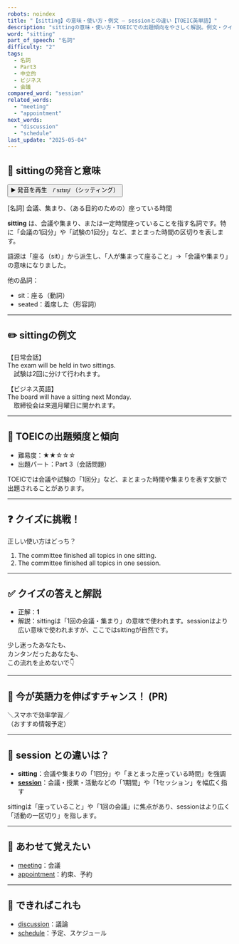 ```yaml
---
robots: noindex
title: "【sitting】の意味・使い方・例文 ― sessionとの違い【TOEIC英単語】"
description: "sittingの意味・使い方・TOEICでの出題傾向をやさしく解説。例文・クイズ付きでsessionとの違いもわかりやすく学べます。"
word: "sitting"
part_of_speech: "名詞"
difficulty: "2"
tags:
  - 名詞
  - Part3
  - 中立的
  - ビジネス
  - 会議
compared_word: "session"
related_words:
  - "meeting"
  - "appointment"
next_words:
  - "discussion"
  - "schedule"
last_update: "2025-05-04"
---
```


## 🔰 sittingの発音と意味

<button class="play-audio" onclick="playTTS('sitting')">
  <span class="play-audio-main">
    ▶️ 発音を再生　/ˈsɪtɪŋ/
  </span>
  <span class="play-audio-sub">
    （シッティング）
  </span>
</button>

[名詞] 会議、集まり、（ある目的のための）座っている時間

**sitting** は、会議や集まり、または一定時間座っていることを指す名詞です。特に「会議の1回分」や「試験の1回分」など、まとまった時間の区切りを表します。

語源は「座る（sit）」から派生し、「人が集まって座ること」→「会議や集まり」の意味になりました。

他の品詞：  
- sit：座る（動詞）
- seated：着席した（形容詞）

---

## ✏️ sittingの例文

【日常会話】  
The exam will be held in two sittings.  
　試験は2回に分けて行われます。

【ビジネス英語】  
The board will have a sitting next Monday.  
　取締役会は来週月曜日に開かれます。

---

## 🎯 TOEICの出題頻度と傾向

- 難易度：★★☆☆☆
- 出題パート：Part 3（会話問題）

TOEICでは会議や試験の「1回分」など、まとまった時間や集まりを表す文脈で出題されることがあります。

---

## ❓ クイズに挑戦！

正しい使い方はどっち？

1. The committee finished all topics in one sitting.  
2. The committee finished all topics in one session.

---

## ✅ クイズの答えと解説

- 正解：**1**
- 解説：sittingは「1回の会議・集まり」の意味で使われます。sessionはより広い意味で使われますが、ここではsittingが自然です。

少し迷ったあなたも、  
カンタンだったあなたも、  
この流れを止めないで👇️

---

## 🚀 今が英語力を伸ばすチャンス！ (PR)

<div class="info-center">
＼スマホで効率学習／<br>  
（おすすめ情報予定）
</div>

---

## 🤔  session との違いは？

- **sitting**：会議や集まりの「1回分」や「まとまった座っている時間」を強調
- **[session](/word/session)**：会議・授業・活動などの「1期間」や「1セッション」を幅広く指す

sittingは「座っていること」や「1回の会議」に焦点があり、sessionはより広く「活動の一区切り」を指します。

---

## 🧩 あわせて覚えたい

- [meeting](/word/meeting)：会議
- [appointment](/word/appointment)：約束、予約

---

## 📖 できればこれも

- [discussion](/word/discussion)：議論
- [schedule](/word/schedule)：予定、スケジュール

<!-- cvid: aid36_bid05 -->
